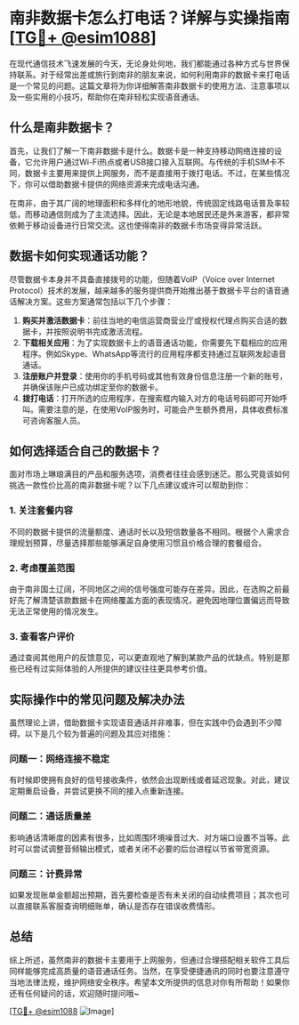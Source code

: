 # 南非数据卡怎么打电话？详解与实操指南[[TG💪+ @esim1088](https://t.me/s/esim1088)]

在现代通信技术飞速发展的今天，无论身处何地，我们都能通过各种方式与世界保持联系。对于经常出差或旅行到南非的朋友来说，如何利用南非的数据卡来打电话是一个常见的问题。这篇文章将为你详细解答南非数据卡的使用方法、注意事项以及一些实用的小技巧，帮助你在南非轻松实现语音通话。

## 什么是南非数据卡？

首先，让我们了解一下南非数据卡是什么。数据卡是一种支持移动网络连接的设备，它允许用户通过Wi-Fi热点或者USB接口接入互联网。与传统的手机SIM卡不同，数据卡主要用来提供上网服务，而不是直接用于拨打电话。不过，在某些情况下，你可以借助数据卡提供的网络资源来完成电话沟通。

在南非，由于其广阔的地理面积和多样化的地形地貌，传统固定线路电话普及率较低，而移动通信则成为了主流选择。因此，无论是本地居民还是外来游客，都非常依赖于移动设备进行日常交流。这也使得南非的数据卡市场变得异常活跃。

## 数据卡如何实现通话功能？

尽管数据卡本身并不具备直接拨号的功能，但随着VoIP（Voice over Internet Protocol）技术的发展，越来越多的服务提供商开始推出基于数据卡平台的语音通话解决方案。这些方案通常包括以下几个步骤：

1. **购买并激活数据卡**：前往当地的电信运营商营业厅或授权代理点购买合适的数据卡，并按照说明书完成激活流程。
2. **下载相关应用**：为了实现数据卡上的语音通话功能，你需要先下载相应的应用程序。例如Skype、WhatsApp等流行的应用程序都支持通过互联网发起语音通话。
3. **注册账户并登录**：使用你的手机号码或其他有效身份信息注册一个新的账号，并确保该账户已成功绑定至你的数据卡。
4. **拨打电话**：打开所选的应用程序，在搜索框内输入对方的电话号码即可开始呼叫。需要注意的是，在使用VoIP服务时，可能会产生额外费用，具体收费标准可咨询客服人员。

## 如何选择适合自己的数据卡？

面对市场上琳琅满目的产品和服务选项，消费者往往会感到迷茫。那么究竟该如何挑选一款性价比高的南非数据卡呢？以下几点建议或许可以帮助到你：

### 1. 关注套餐内容
不同的数据卡提供的流量额度、通话时长以及短信数量各不相同。根据个人需求合理规划预算，尽量选择那些能够满足自身使用习惯且价格合理的套餐组合。

### 2. 考虑覆盖范围
由于南非国土辽阔，不同地区之间的信号强度可能存在差异。因此，在选购之前最好先了解清楚该款数据卡在网络覆盖方面的表现情况，避免因地理位置偏远而导致无法正常使用的情况发生。

### 3. 查看客户评价
通过查阅其他用户的反馈意见，可以更直观地了解到某款产品的优缺点。特别是那些已经有过实际体验的人所提供的建议往往更具参考价值。

## 实际操作中的常见问题及解决办法

虽然理论上讲，借助数据卡实现语音通话并非难事，但在实践中仍会遇到不少障碍。以下是几个较为普遍的问题及其应对措施：

### 问题一：网络连接不稳定
有时候即使拥有良好的信号接收条件，依然会出现断线或者延迟现象。对此，建议定期重启设备，并尝试更换不同的接入点重新连接。

### 问题二：通话质量差
影响通话清晰度的因素有很多，比如周围环境噪音过大、对方端口设置不当等。此时可以尝试调整音频输出模式，或者关闭不必要的后台进程以节省带宽资源。

### 问题三：计费异常
如果发现账单金额超出预期，首先要检查是否有未关闭的自动续费项目；其次也可以直接联系客服查询明细账单，确认是否存在错误收费情形。

## 总结

综上所述，虽然南非的数据卡主要用于上网服务，但通过合理搭配相关软件工具后同样能够完成高质量的语音通话任务。当然，在享受便捷通讯的同时也要注意遵守当地法律法规，维护网络安全秩序。希望本文所提供的信息对你有所帮助！如果你还有任何疑问的话，欢迎随时提问哦~

[[TG💪+ @esim1088](https://t.me/s/esim1088) ![Image](https://i.postimg.cc/4NQfJmqS/Snipaste-2025-05-13-00-14-12.png)]